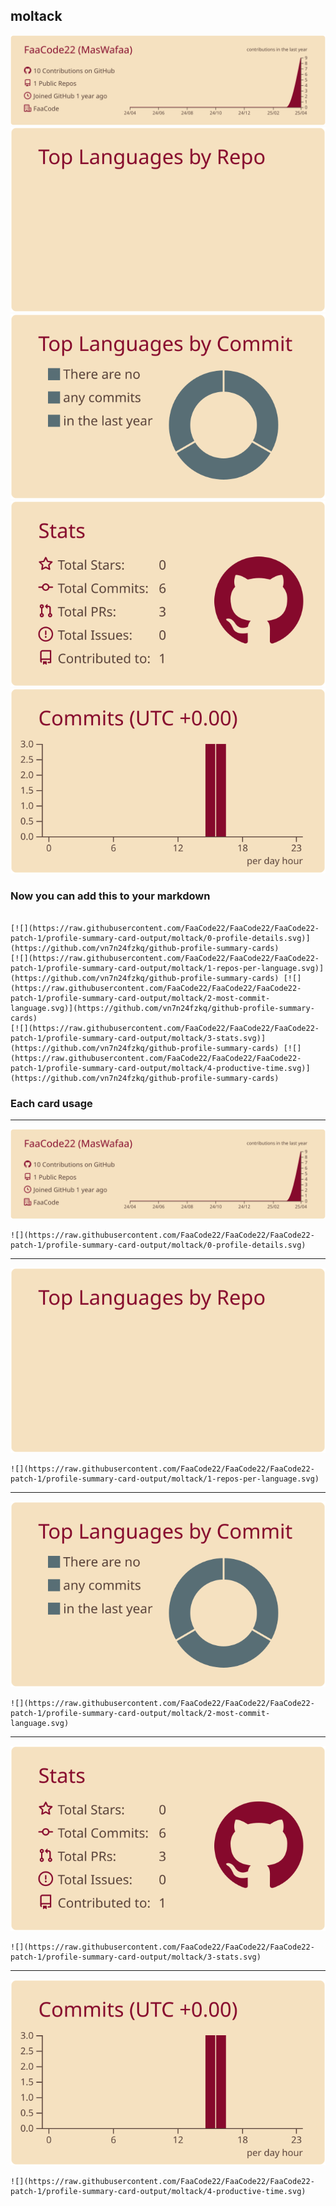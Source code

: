 ## moltack

[![](./0-profile-details.svg)](https://github.com/vn7n24fzkq/github-profile-summary-cards)
[![](./1-repos-per-language.svg)](https://github.com/vn7n24fzkq/github-profile-summary-cards) [![](./2-most-commit-language.svg)](https://github.com/vn7n24fzkq/github-profile-summary-cards)
[![](./3-stats.svg)](https://github.com/vn7n24fzkq/github-profile-summary-cards) [![](./4-productive-time.svg)](https://github.com/vn7n24fzkq/github-profile-summary-cards)
### Now you can add this to your markdown
```

[![](https://raw.githubusercontent.com/FaaCode22/FaaCode22/FaaCode22-patch-1/profile-summary-card-output/moltack/0-profile-details.svg)](https://github.com/vn7n24fzkq/github-profile-summary-cards)
[![](https://raw.githubusercontent.com/FaaCode22/FaaCode22/FaaCode22-patch-1/profile-summary-card-output/moltack/1-repos-per-language.svg)](https://github.com/vn7n24fzkq/github-profile-summary-cards) [![](https://raw.githubusercontent.com/FaaCode22/FaaCode22/FaaCode22-patch-1/profile-summary-card-output/moltack/2-most-commit-language.svg)](https://github.com/vn7n24fzkq/github-profile-summary-cards)
[![](https://raw.githubusercontent.com/FaaCode22/FaaCode22/FaaCode22-patch-1/profile-summary-card-output/moltack/3-stats.svg)](https://github.com/vn7n24fzkq/github-profile-summary-cards) [![](https://raw.githubusercontent.com/FaaCode22/FaaCode22/FaaCode22-patch-1/profile-summary-card-output/moltack/4-productive-time.svg)](https://github.com/vn7n24fzkq/github-profile-summary-cards)

```

### Each card usage
---

![](./0-profile-details.svg)

```
![](https://raw.githubusercontent.com/FaaCode22/FaaCode22/FaaCode22-patch-1/profile-summary-card-output/moltack/0-profile-details.svg)
```

    

---

![](./1-repos-per-language.svg)

```
![](https://raw.githubusercontent.com/FaaCode22/FaaCode22/FaaCode22-patch-1/profile-summary-card-output/moltack/1-repos-per-language.svg)
```

    

---

![](./2-most-commit-language.svg)

```
![](https://raw.githubusercontent.com/FaaCode22/FaaCode22/FaaCode22-patch-1/profile-summary-card-output/moltack/2-most-commit-language.svg)
```

    

---

![](./3-stats.svg)

```
![](https://raw.githubusercontent.com/FaaCode22/FaaCode22/FaaCode22-patch-1/profile-summary-card-output/moltack/3-stats.svg)
```

    

---

![](./4-productive-time.svg)

```
![](https://raw.githubusercontent.com/FaaCode22/FaaCode22/FaaCode22-patch-1/profile-summary-card-output/moltack/4-productive-time.svg)
```

    
